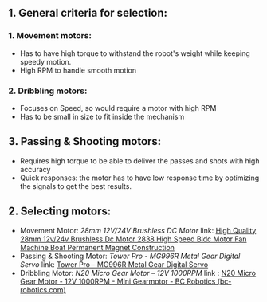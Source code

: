 ## 1. General criteria for selection:
### 1. Movement motors: 
- Has to have high torque to withstand the robot's weight while keeping speedy motion.
- High RPM to handle smooth motion
### 2. Dribbling motors:
- Focuses on Speed, so would require a motor with high RPM
- Has to be small in size to fit inside the mechanism
## 3. Passing & Shooting motors:
- Requires high torque to be able to deliver the passes and shots with high accuracy
- Quick responses: the motor has to have low response time by optimizing the signals to get the best results.

## 2. Selecting motors:
- Movement Motor: *28mm 12V/24V Brushless DC Motor*
link: [High Quality 28mm 12v/24v Brushless Dc Motor 2838 High Speed Bldc Motor Fan Machine Boat Permanent Magnet Construction](https://www.alibaba.com/product-detail/High-Quality-28mm-12V-24V-Brushless_1601221166933.html?s=p)
- Passing & Shooting Motor: *Tower Pro - MG996R Metal Gear Digital Servo*
link: [Tower Pro - MG996R Metal Gear Digital Servo](https://www.amazon.eg/-/en/Tower-Pro-MG996R-Metal-Digital/dp/B092312R1W)
- Dribbling Motor:  *N20 Micro Gear Motor – 12V 1000RPM*
link : [N20 Micro Gear Motor - 12V 1000RPM - Mini Gearmotor - BC Robotics (bc-robotics.com)](https://bc-robotics.com/shop/n20-micro-gear-motor-12v-1000rpm/)

